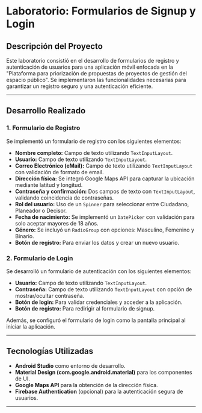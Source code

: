 # Laboratorio: Formularios de Signup y Login

## Descripción del Proyecto
Este laboratorio consistió en el desarrollo de formularios de registro y autenticación de usuarios para una aplicación móvil enfocada en la "Plataforma para priorización de propuestas de proyectos de gestión del espacio público". Se implementaron las funcionalidades necesarias para garantizar un registro seguro y una autenticación eficiente.

---

## Desarrollo Realizado

### 1. Formulario de Registro
Se implementó un formulario de registro con los siguientes elementos:

- **Nombre completo:** Campo de texto utilizando `TextInputLayout`.
- **Usuario:** Campo de texto utilizando `TextInputLayout`.
- **Correo Electrónico (eMail):** Campo de texto utilizando `TextInputLayout` con validación de formato de email.
- **Dirección física:** Se integró Google Maps API para capturar la ubicación mediante latitud y longitud.
- **Contraseña y confirmación:** Dos campos de texto con `TextInputLayout`, validando coincidencia de contraseñas.
- **Rol del usuario:** Uso de un `Spinner` para seleccionar entre Ciudadano, Planeador o Decisor.
- **Fecha de nacimiento:** Se implementó un `DatePicker` con validación para solo aceptar mayores de 18 años.
- **Género:** Se incluyó un `RadioGroup` con opciones: Masculino, Femenino y Binario.
- **Botón de registro:** Para enviar los datos y crear un nuevo usuario.

### 2. Formulario de Login
Se desarrolló un formulario de autenticación con los siguientes elementos:

- **Usuario:** Campo de texto utilizando `TextInputLayout`.
- **Contraseña:** Campo de texto utilizando `TextInputLayout` con opción de mostrar/ocultar contraseña.
- **Botón de login:** Para validar credenciales y acceder a la aplicación.
- **Botón de registro:** Para redirigir al formulario de signup.

Además, se configuró el formulario de login como la pantalla principal al iniciar la aplicación.

---

## Tecnologías Utilizadas
- **Android Studio** como entorno de desarrollo.
- **Material Design (com.google.android.material)** para los componentes de UI.
- **Google Maps API** para la obtención de la dirección física.
- **Firebase Authentication** (opcional) para la autenticación segura de usuarios.

---
